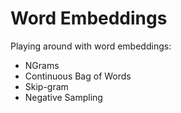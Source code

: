 # Word Embeddings

Playing around with word embeddings:
* NGrams
* Continuous Bag of Words
* Skip-gram
* Negative Sampling
